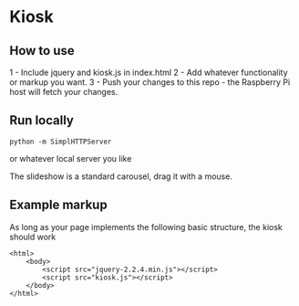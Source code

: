 # Kiosk

## How to use

1 - Include jquery and kiosk.js in index.html
2 - Add whatever functionality or markup you want.
3 - Push your changes to this repo - the Raspberry Pi host will fetch your changes.

## Run locally

    python -m SimplHTTPServer

or whatever local server you like

The slideshow is a standard carousel, drag it with a mouse.

## Example markup

As long as your page implements the following basic structure, the kiosk should work

    <html>
        <body>
            <script src="jquery-2.2.4.min.js"></script>
            <script src="kiosk.js"></script>
        </body>
    </html>
